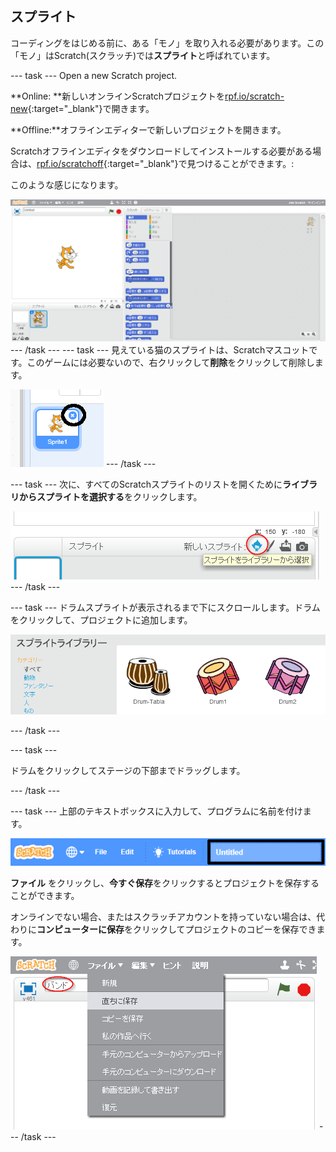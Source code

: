 ## スプライト

コーディングをはじめる前に、ある「モノ」を取り入れる必要があります。この「モノ」はScratch(スクラッチ)では**スプライト**と呼ばれています。

\--- task \--- Open a new Scratch project.

**Online: **新しいオンラインScratchプロジェクトを[rpf.io/scratch-new](http://rpf.io/scratch-new){:target="_blank"}で開きます。

**Offline:**オフラインエディターで新しいプロジェクトを開きます。

Scratchオフラインエディタをダウンロードしてインストールする必要がある場合は、[rpf.io/scratchoff](http://rpf.io/scratchoff){:target="_blank"}で見つけることができます。:

このような感じになります。

![スクリーンショット](images/band-scratch.png) \--- /task \--- \--- task \--- 見えている猫のスプライトは、Scratchマスコットです。このゲームには必要ないので、右クリックして**削除**をクリックして削除します。

![スクリーンショット](images/band-delete-annotated.png) \--- /task \---

\--- task \--- 次に、すべてのScratchスプライトのリストを開くために**ライブラリからスプライトを選択する**をクリックします。

![スクリーンショット](images/band-sprite-library.png) \--- /task \---

\--- task \--- ドラムスプライトが表示されるまで下にスクロールします。ドラムをクリックして、プロジェクトに追加します。

![スクリーンショット](images/band-sprite-drum.png)

\--- /task \---

\--- task \---

ドラムをクリックしてステージの下部までドラッグします。

\--- /task \---

\--- task \--- 上部のテキストボックスに入力して、プログラムに名前を付けます。

![名前](images/band-name-annotated.png)

**ファイル** をクリックし、**今すぐ保存**をクリックするとプロジェクトを保存することができます。

オンラインでない場合、またはスクラッチアカウントを持っていない場合は、代わりに**コンピューターに保存**をクリックしてプロジェクトのコピーを保存できます。

![スクリーンショット](images/band-save.png) \--- /task \---